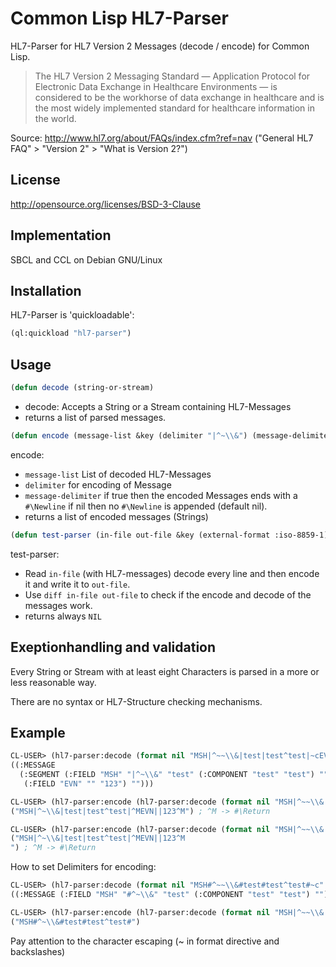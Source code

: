 # Common Lisp HL7-Parser

HL7-Parser for HL7 Version 2 Messages (decode / encode) for Common Lisp.

> The HL7 Version 2 Messaging Standard — Application Protocol for Electronic
> Data Exchange in Healthcare Environments — is considered to be the workhorse
> of data exchange in healthcare and is the most widely implemented standard
> for healthcare information in the world.

Source: http://www.hl7.org/about/FAQs/index.cfm?ref=nav ("General HL7 FAQ" > "Version 2" > "What is Version 2?")

## License
http://opensource.org/licenses/BSD-3-Clause

## Implementation
SBCL and CCL on Debian GNU/Linux

## Installation

HL7-Parser is 'quickloadable':

```cl
(ql:quickload "hl7-parser")
```

## Usage
```cl
(defun decode (string-or-stream)
```
 * decode: Accepts a String or a Stream containing HL7-Messages
 * returns a list of parsed messages.

```cl
(defun encode (message-list &key (delimiter "|^~\\&") (message-delimiter nil))
```
encode:
 * `message-list` List of decoded HL7-Messages
 * `delimiter` for encoding of Message
 * `message-delimiter` if true then the encoded Messages ends with a `#\Newline` if nil then no `#\Newline` is appended (default nil).
 * returns a list of encoded messages (Strings)



```cl
(defun test-parser (in-file out-file &key (external-format :iso-8859-1) (output-delimiters "|^~\\&"))
```
test-parser:
 * Read `in-file` (with HL7-messages) decode every line and then encode it and write it to `out-file`.
 * Use `diff in-file out-file` to check if the encode and decode of the messages work.
 * returns always `NIL`

## Exeptionhandling and validation
Every String or Stream with at least eight Characters is parsed in a more or less reasonable way.

There are no syntax or HL7-Structure checking mechanisms.



## Example
```cl
CL-USER> (hl7-parser:decode (format nil "MSH|^~~\\&|test|test^test|~cEVN||123~c~c" #\Return #\Return #\Newline ))
((:MESSAGE
  (:SEGMENT (:FIELD "MSH" "|^~\\&" "test" (:COMPONENT "test" "test") "")
   (:FIELD "EVN" "" "123") "")))

CL-USER> (hl7-parser:encode (hl7-parser:decode (format nil "MSH|^~~\\&|test|test^test|~cEVN||123~c~c" #\Return #\Return #\Newline )))
("MSH|^~\\&|test|test^test|^MEVN||123^M") ; ^M -> #\Return

CL-USER> (hl7-parser:encode (hl7-parser:decode (format nil "MSH|^~~\\&|test|test^test|~cEVN||123~c~c" #\Return #\Return #\Newline )) :message-delimiter t)
("MSH|^~\\&|test|test^test|^MEVN||123^M
") ; ^M -> #\Return
```

How to set Delimiters for encoding:
```cl
CL-USER> (hl7-parser:decode (format nil "MSH#^~~\\&#test#test^test#~c" #\Newline ))
((:MESSAGE (:FIELD "MSH" "#^~\\&" "test" (:COMPONENT "test" "test") "")))

CL-USER> (hl7-parser:encode (hl7-parser:decode (format nil "MSH|^~~\\&|test|test^test|~c" #\Newline )) :delimiter "#^~\\&")
("MSH#^~\\&#test#test^test#")
```

Pay attention to the character escaping (~ in format directive and backslashes)